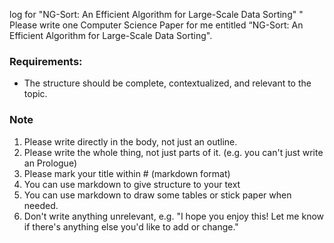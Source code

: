 log for "NG-Sort: An Efficient Algorithm for Large-Scale Data Sorting"
"
Please write one Computer Science Paper for me entitled “NG-Sort: An Efficient Algorithm for Large-Scale Data Sorting".
### Requirements:
- The structure should be complete, contextualized, and relevant to the topic.
### Note
1. Please write directly in the body, not just an outline.
2. Please write the whole thing, not just parts of it. (e.g. you can't just write an Prologue)
3. Please mark your title within # (markdown format)
4. You can use markdown to give structure to your text
5. You can use markdown to draw some tables or stick paper when needed.
6. Don't write anything unrelevant, e.g. "I hope you enjoy this! Let me know if there's anything else you'd like to add or change."
